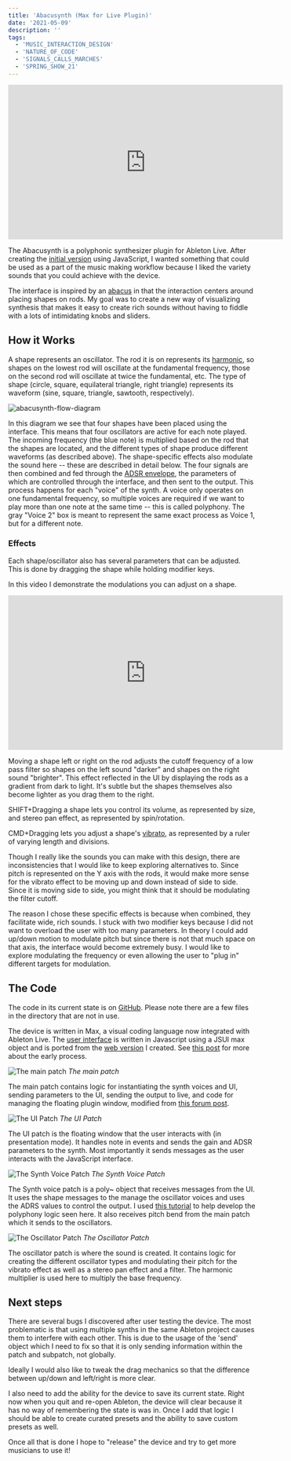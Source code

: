 ```yaml
---
title: 'Abacusynth (Max for Live Plugin)'
date: '2021-05-09'
description: ''
tags:
  - 'MUSIC_INTERACTION_DESIGN'
  - 'NATURE_OF_CODE'
  - 'SIGNALS_CALLS_MARCHES'
  - 'SPRING_SHOW_21'
---
```


<iframe width="560" height="315" src="https://www.youtube.com/embed/b5UOwJX5gpk" title="YouTube video player" frameborder="0" allow="accelerometer; autoplay; clipboard-write; encrypted-media; gyroscope; picture-in-picture" allowfullscreen></iframe>

The Abacusynth is a polyphonic synthesizer plugin for Ableton Live. After creating the [initial version](/nature-of-code-oscillation/) using JavaScript, I wanted something that could be used as a part of the music making workflow because I liked the variety sounds that you could achieve with the device.

The interface is inspired by an [abacus](https://en.wikipedia.org/wiki/Abacus) in that the interaction centers around placing shapes on rods. My goal was to create a new way of visualizing synthesis that makes it easy to create rich sounds without having to fiddle with a lots of intimidating knobs and sliders.

## How it Works

A shape represents an oscillator. The rod it is on represents its [harmonic](https://en.wikipedia.org/wiki/Harmonic), so shapes on the lowest rod will oscillate at the fundamental frequency, those on the second rod will oscillate at twice the fundamental, etc. The type of shape (circle, square, equilateral triangle, right triangle) represents its waveform (sine, square, triangle, sawtooth, respectively).

![abacusynth-flow-diagram](abcs-diagram-2.png)

In this diagram we see that four shapes have been placed using the interface. This means that four oscillators are active for each note played. The incoming frequency (the blue note) is multiplied based on the rod that the shapes are located, and the different types of shape produce different waveforms (as described above). The shape-specific effects also modulate the sound here -- these are described in detail below. The four signals are then combined and fed through the [ADSR envelope](<https://en.wikipedia.org/wiki/Envelope_(music)>), the parameters of which are controlled through the interface, and then sent to the output. This process happens for each "voice" of the synth. A voice only operates on one fundamental frequency, so multiple voices are required if we want to play more than one note at the same time -- this is called polyphony. The gray "Voice 2" box is meant to represent the same exact process as Voice 1, but for a different note.

### Effects

Each shape/oscillator also has several parameters that can be adjusted. This is done by dragging the shape while holding modifier keys.

In this video I demonstrate the modulations you can adjust on a shape.

<iframe width="560" height="315" src="https://www.youtube.com/embed/gvGFZSzaMGs" title="YouTube video player" frameborder="0" allow="accelerometer; autoplay; clipboard-write; encrypted-media; gyroscope; picture-in-picture" allowfullscreen></iframe>

Moving a shape left or right on the rod adjusts the cutoff frequency of a low pass filter so shapes on the left sound "darker" and shapes on the right sound "brighter". This effect reflected in the UI by displaying the rods as a gradient from dark to light. It's subtle but the shapes themselves also become lighter as you drag them to the right.

SHIFT+Dragging a shape lets you control its volume, as represented by size, and stereo pan effect, as represented by spin/rotation.

CMD+Dragging lets you adjust a shape's [vibrato](https://en.wikipedia.org/wiki/Vibrato), as represented by a ruler of varying length and divisions.

Though I really like the sounds you can make with this design, there are inconsistencies that I would like to keep exploring alternatives to. Since pitch is represented on the Y axis with the rods, it would make more sense for the vibrato effect to be moving up and down instead of side to side. Since it is moving side to side, you might think that it should be modulating the filter cutoff.

The reason I chose these specific effects is because when combined, they facilitate wide, rich sounds. I stuck with two modifier keys because I did not want to overload the user with too many parameters. In theory I could add up/down motion to modulate pitch but since there is not that much space on that axis, the interface would become extremely busy. I would like to explore modulating the frequency or even allowing the user to "plug in" different targets for modulation.

## The Code

The code in its current state is on [GitHub](https://github.com/ejarzo/abacusynth-m4l). Please note there are a few files in the directory that are not in use.

The device is written in Max, a visual coding language now integrated with Ableton Live. The [user interface](https://github.com/ejarzo/abacusynth-m4l/blob/master/abacusynth-max.js) is written in Javascript using a JSUI max object and is ported from the [web version](https://github.com/ejarzo/abacusynth) I created. See [this post](/mixd-timbre/) for more about the early process.

![The main patch](abcs-max-patch-main.png)
_The main patch_

The main patch contains logic for instantiating the synth voices and UI, sending parameters to the UI, sending the output to live, and code for managing the floating plugin window, modified from [this forum post](https://cycling74.com/forums/floating-window-2/replies/1#reply-58ed206fc2991221d9cc2d68).

![The UI Patch](abcs-max-patch-ui.png)
_The UI Patch_

The UI patch is the floating window that the user interacts with (in presentation mode). It handles note in events and sends the gain and ADSR parameters to the synth. Most importantly it sends messages as the user interacts with the JavaScript interface.

![The Synth Voice Patch](abcs-max-patch-synth-voice.png)
_The Synth Voice Patch_

The Synth voice patch is a poly~ object that receives messages from the UI. It uses the shape messages to the manage the oscillator voices and uses the ADRS values to control the output. I used [this tutorial](https://cycling74.com/tutorials/polyphonic-synthesizer-video-tutorial) to help develop the polyphony logic seen here. It also receives pitch bend from the main patch which it sends to the oscillators.

![The Oscillator Patch](abcs-max-patch-oscillator.png)
_The Oscillator Patch_

The oscillator patch is where the sound is created. It contains logic for creating the different oscillator types and modulating their pitch for the vibrato effect as well as a stereo pan effect and a filter. The harmonic multiplier is used here to multiply the base frequency.

## Next steps

There are several bugs I discovered after user testing the device. The most problematic is that using multiple synths in the same Ableton project causes them to interfere with each other. This is due to the usage of the 'send' object which I need to fix so that it is only sending information within the patch and subpatch, not globally.

Ideally I would also like to tweak the drag mechanics so that the difference between up/down and left/right is more clear.

I also need to add the ability for the device to save its current state. Right now when you quit and re-open Ableton, the device will clear because it has no way of remembering the state is was in. Once I add that logic I should be able to create curated presets and the ability to save custom presets as well.

Once all that is done I hope to "release" the device and try to get more musicians to use it!
